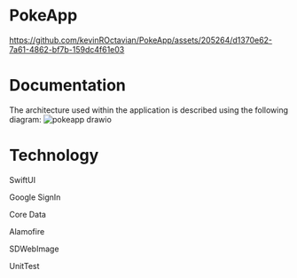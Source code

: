 # PokeApp
https://github.com/kevinROctavian/PokeApp/assets/205264/d1370e62-7a61-4862-bf7b-159dc4f61e03


# Documentation
The architecture used within the application is described using the following diagram:
![pokeapp drawio](https://github.com/kevinROctavian/PokeApp/assets/205264/d882a6b9-719a-4d9c-89bd-96fa21df3f5c)


# Technology

SwiftUI

Google SignIn

Core Data

Alamofire

SDWebImage

UnitTest
